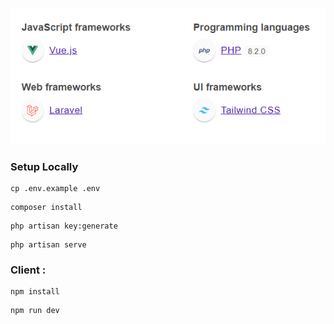 ![alt text](./public//tech.png)

### Setup Locally
```
cp .env.example .env
```
```
composer install
```
```
php artisan key:generate
```
```
php artisan serve
```
### Client :
```
npm install
```
```
npm run dev
```
